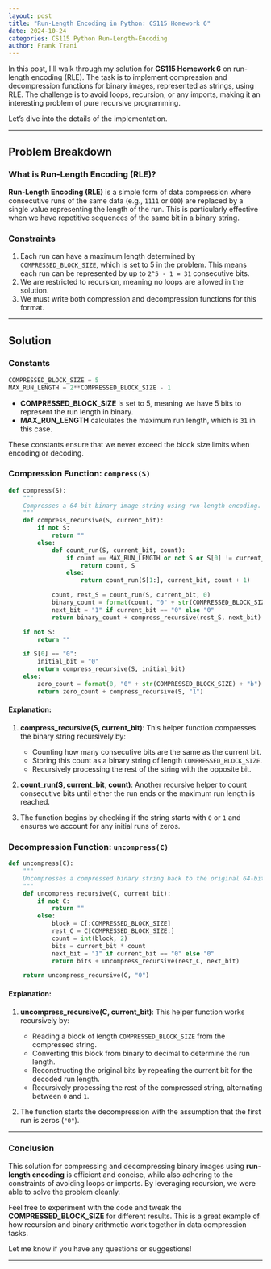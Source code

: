 ```yaml
---
layout: post
title: "Run-Length Encoding in Python: CS115 Homework 6"
date: 2024-10-24
categories: CS115 Python Run-Length-Encoding
author: Frank Trani
---
```


In this post, I'll walk through my solution for **CS115 Homework 6** on run-length encoding (RLE). The task is to implement compression and decompression functions for binary images, represented as strings, using RLE. The challenge is to avoid loops, recursion, or any imports, making it an interesting problem of pure recursive programming.

Let’s dive into the details of the implementation.

---

## Problem Breakdown

### What is Run-Length Encoding (RLE)?

**Run-Length Encoding (RLE)** is a simple form of data compression where consecutive runs of the same data (e.g., `1111` or `000`) are replaced by a single value representing the length of the run. This is particularly effective when we have repetitive sequences of the same bit in a binary string.

### Constraints

1. Each run can have a maximum length determined by `COMPRESSED_BLOCK_SIZE`, which is set to 5 in the problem. This means each run can be represented by up to `2^5 - 1 = 31` consecutive bits.
2. We are restricted to recursion, meaning no loops are allowed in the solution.
3. We must write both compression and decompression functions for this format.

---

## Solution

### Constants

```python
COMPRESSED_BLOCK_SIZE = 5
MAX_RUN_LENGTH = 2**COMPRESSED_BLOCK_SIZE - 1
```

- **COMPRESSED_BLOCK_SIZE** is set to 5, meaning we have 5 bits to represent the run length in binary.
- **MAX_RUN_LENGTH** calculates the maximum run length, which is `31` in this case.

These constants ensure that we never exceed the block size limits when encoding or decoding.

### Compression Function: `compress(S)`

```python
def compress(S):
    """
    Compresses a 64-bit binary image string using run-length encoding.
    """
    def compress_recursive(S, current_bit):
        if not S:
            return ""
        else:
            def count_run(S, current_bit, count):
                if count == MAX_RUN_LENGTH or not S or S[0] != current_bit:
                    return count, S
                else:
                    return count_run(S[1:], current_bit, count + 1)

            count, rest_S = count_run(S, current_bit, 0)
            binary_count = format(count, "0" + str(COMPRESSED_BLOCK_SIZE) + "b")
            next_bit = "1" if current_bit == "0" else "0"
            return binary_count + compress_recursive(rest_S, next_bit)

    if not S:
        return ""

    if S[0] == "0":
        initial_bit = "0"
        return compress_recursive(S, initial_bit)
    else:
        zero_count = format(0, "0" + str(COMPRESSED_BLOCK_SIZE) + "b")
        return zero_count + compress_recursive(S, "1")
```

#### Explanation:

1. **compress_recursive(S, current_bit)**: This helper function compresses the binary string recursively by:

   - Counting how many consecutive bits are the same as the current bit.
   - Storing this count as a binary string of length `COMPRESSED_BLOCK_SIZE`.
   - Recursively processing the rest of the string with the opposite bit.

2. **count_run(S, current_bit, count)**: Another recursive helper to count consecutive bits until either the run ends or the maximum run length is reached.

3. The function begins by checking if the string starts with `0` or `1` and ensures we account for any initial runs of zeros.

### Decompression Function: `uncompress(C)`

```python
def uncompress(C):
    """
    Uncompresses a compressed binary string back to the original 64-bit image.
    """
    def uncompress_recursive(C, current_bit):
        if not C:
            return ""
        else:
            block = C[:COMPRESSED_BLOCK_SIZE]
            rest_C = C[COMPRESSED_BLOCK_SIZE:]
            count = int(block, 2)
            bits = current_bit * count
            next_bit = "1" if current_bit == "0" else "0"
            return bits + uncompress_recursive(rest_C, next_bit)

    return uncompress_recursive(C, "0")
```

#### Explanation:

1. **uncompress_recursive(C, current_bit)**: This helper function works recursively by:

   - Reading a block of length `COMPRESSED_BLOCK_SIZE` from the compressed string.
   - Converting this block from binary to decimal to determine the run length.
   - Reconstructing the original bits by repeating the current bit for the decoded run length.
   - Recursively processing the rest of the compressed string, alternating between `0` and `1`.

2. The function starts the decompression with the assumption that the first run is zeros (`"0"`).

---

### Conclusion

This solution for compressing and decompressing binary images using **run-length encoding** is efficient and concise, while also adhering to the constraints of avoiding loops or imports. By leveraging recursion, we were able to solve the problem cleanly.

Feel free to experiment with the code and tweak the **COMPRESSED_BLOCK_SIZE** for different results. This is a great example of how recursion and binary arithmetic work together in data compression tasks.

Let me know if you have any questions or suggestions!

---
